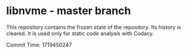 # libnvme - master branch

This repository contains the frozen state of the repository.
Its history is cleared. It is used only for static code
analysis with Codacy.

Commit Time: 1719450247